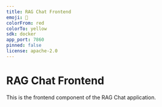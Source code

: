 ```yaml
---
title: RAG Chat Frontend
emoji: 🎨
colorFrom: red
colorTo: yellow
sdk: docker
app_port: 7860
pinned: false
license: apache-2.0
---
```


# RAG Chat Frontend

This is the frontend component of the RAG Chat application.